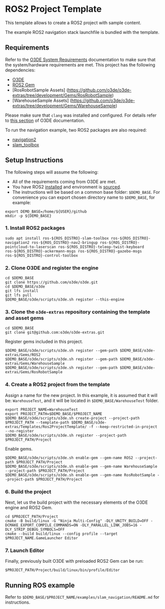 # ROS2 Project Template

This template allows to create a ROS2 project with sample content. 

The example ROS2 navigation stack launchfile is bundled with the template.

## Requirements

Refer to the [O3DE System Requirements](https://www.o3de.org/docs/welcome-guide/requirements/) documentation to make sure that the system/hardware requirements are met. 
This project has the following dependencies:

- [O3DE](https://github.com/o3de/o3de) 
- [ROS2 Gem](https://github.com/o3de/o3de-extras/tree/development/Gems/ROS2)
- [RosRobotSample Assets] (https://github.com/o3de/o3de-extras/tree/development/Gems/RosRobotSample)
- [WarehouseSample Assets] (https://github.com/o3de/o3de-extras/tree/development/Gems/WarehouseSample)

Please make sure that `clang` was installed and configured. For details refer to [this section](https://www.o3de.org/docs/welcome-guide/requirements/#linux) of O3DE documentation.

To run the navigation example, two ROS2 packages are also required:
- [navigation2](https://github.com/ros-planning/navigation2)
- [slam_toolbox](https://github.com/SteveMacenski/slam_toolbox)

## Setup Instructions

The following steps will assume the following:

- All of the requirements coming from O3DE are met.
- You have ROS2 [installed](https://docs.ros.org/en/humble/Installation.html) and environment is [sourced](https://docs.ros.org/en/humble/Tutorials/Beginner-CLI-Tools/Configuring-ROS2-Environment.html#source-the-setup-files).
- The instructions will be based on a common base folder: `$DEMO_BASE`. For convenience you can export chosen directory name to `$DEMO_BASE`, for example:
```shell
export DEMO_BASE=/home/${USER}/github
mkdir -p ${DEMO_BASE}
```

### 1. Install ROS2 packages

```shell
sudo apt install ros-${ROS_DISTRO}-slam-toolbox ros-${ROS_DISTRO}-navigation2 ros-${ROS_DISTRO}-nav2-bringup ros-${ROS_DISTRO}-pointcloud-to-laserscan ros-${ROS_DISTRO}-teleop-twist-keyboard ros-${ROS_DISTRO}-ackermann-msgs ros-${ROS_DISTRO}-gazebo-msgs ros-${ROS_DISTRO}-control-toolbox
```


### 2. Clone O3DE and register the engine

```shell
cd $DEMO_BASE
git clone https://github.com/o3de/o3de.git
cd $DEMO_BASE/o3de
git lfs install
git lfs pull
$DEMO_BASE/o3de/scripts/o3de.sh register --this-engine
```

### 3. Clone the `o3de-extras` repository containing the template and asset gems

```shell
cd $DEMO_BASE
git clone git@github.com:o3de/o3de-extras.git
```

Register gems included in this project.

```shell
$DEMO_BASE/o3de/scripts/o3de.sh register --gem-path $DEMO_BASE/o3de-extras/Gems/ROS2
$DEMO_BASE/o3de/scripts/o3de.sh register --gem-path $DEMO_BASE/o3de-extras/Gems/WarehouseSample
$DEMO_BASE/o3de/scripts/o3de.sh register --gem-path $DEMO_BASE/o3de-extras/Gems/RosRobotSample
```

### 4. Create a ROS2 project from the template

Assign a name for the new project. In this example, it is assumed that it will be: `WarehouseTest`, and it will be located in `$DEMO_BASE/WarehouseTest` folder. 

```shell
export PROJECT_NAME=WarehouseTest
export PROJECT_PATH=$DEMO_BASE/$PROJECT_NAME
$DEMO_BASE/o3de/scripts/o3de.sh create-project --project-path $PROJECT_PATH --template-path $DEMO_BASE/o3de-extras/Templates/Ros2ProjectTemplate/ -f --keep-restricted-in-project --no-register
$DEMO_BASE/o3de/scripts/o3de.sh register --project-path $PROJECT_PATH/Project
```

Enable gems.

```shell
$DEMO_BASE/o3de/scripts/o3de.sh enable-gem --gem-name ROS2 --project-path $PROJECT_PATH/Project
$DEMO_BASE/o3de/scripts/o3de.sh enable-gem --gem-name WarehouseSample --project-path $PROJECT_PATH/Project
$DEMO_BASE/o3de/scripts/o3de.sh enable-gem --gem-name RosRobotSample --project-path $PROJECT_PATH/Project
```

### 6. Build the project

Next, let us the build project with the necessary elements of the O3DE engine and ROS2 Gem.

```shell
cd $PROJECT_PATH/Project
cmake -B build/linux -G "Ninja Multi-Config" -DLY_UNITY_BUILD=OFF -DCMAKE_EXPORT_COMPILE_COMMANDS=ON -DLY_PARALLEL_LINK_JOBS=16 -DLY_STRIP_DEBUG_SYMBOLS=OFF
cmake --build build/linux --config profile --target $PROJECT_NAME.GameLauncher Editor
```

### 7. Launch Editor

Finally, previously built O3DE with preloaded ROS2 Gem can be run:

```shell
$PROJECT_PATH/Project/build/linux/bin/profile/Editor
```

## Running ROS example

Refer to `$DEMO_BASE/$PROJECT_NAME/examples/slam_navigation/README.md` for instructions.
